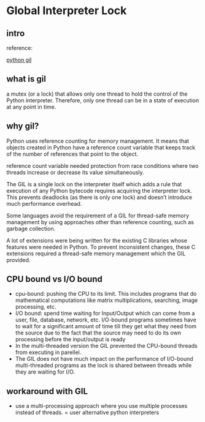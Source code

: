 # Global Interpreter Lock

## intro

reference:

[python gil](https://realpython.com/python-gil/)

## what is gil

a mutex (or a lock) that allows only one thread to hold the control of the Python interpreter. Therefore, only one thread can be in a state of execution at any point in time. 

## why gil?
Python uses reference counting for memory management. It means that objects created in Python have a reference count variable that keeps track of the number of references that point to the object.

reference count variable needed protection from race conditions where two threads increase or decrease its value simultaneously. 

The GIL is a single lock on the interpreter itself which adds a rule that execution of any Python bytecode requires acquiring the interpreter lock. This prevents deadlocks (as there is only one lock) and doesn’t introduce much performance overhead.

Some languages avoid the requirement of a GIL for thread-safe memory management by using approaches other than reference counting, such as garbage collection.

A lot of extensions were being written for the existing C libraries whose features were needed in Python. To prevent inconsistent changes, these C extensions required a thread-safe memory management which the GIL provided.

## CPU bound vs I/O bound

- cpu-bound: pushing the CPU to its limit. This includes programs that do mathematical computations like matrix multiplications, searching, image processing, etc.
- I/O bound: spend time waiting for Input/Output which can come from a user, file, database, network, etc. I/O-bound programs sometimes have to wait for a significant amount of time till they get what they need from the source due to the fact that the source may need to do its own processing before the input/output is ready
- In the multi-threaded version the GIL prevented the CPU-bound threads from executing in parellel.
- The GIL does not have much impact on the performance of I/O-bound multi-threaded programs as the lock is shared between threads while they are waiting for I/O.


## workaround with GIL

- use a multi-processing approach where you use multiple processes instead of threads. 
= user alternative python interpreters

